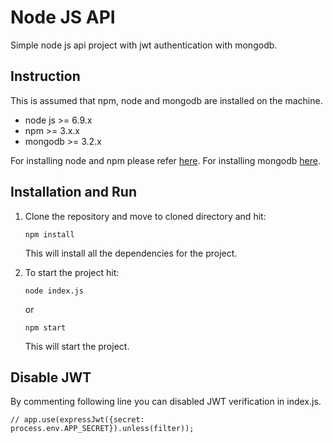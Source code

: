 # Node JS API
Simple node js api project with jwt authentication with mongodb.

## Instruction

This is assumed that npm, node and mongodb are installed on the machine.

 * node js >= 6.9.x
 * npm >= 3.x.x
 * mongodb >= 3.2.x
  
For installing node and npm please refer [here](https://nodejs.org/en/download/package-manager/).
For installing mongodb [here](https://docs.mongodb.com/manual/installation/).

## Installation and Run

 1. Clone the repository and move to cloned directory and hit:

    ```npm install```

    This will install all the dependencies for the project.

 2. To start the project hit:  

    ```
    node index.js
    ```
    or
    ```
    npm start
    ```

    This will start the project.

## Disable JWT

By commenting following line you can disabled JWT verification in index.js.

```
// app.use(expressJwt({secret: process.env.APP_SECRET}).unless(filter));
```

